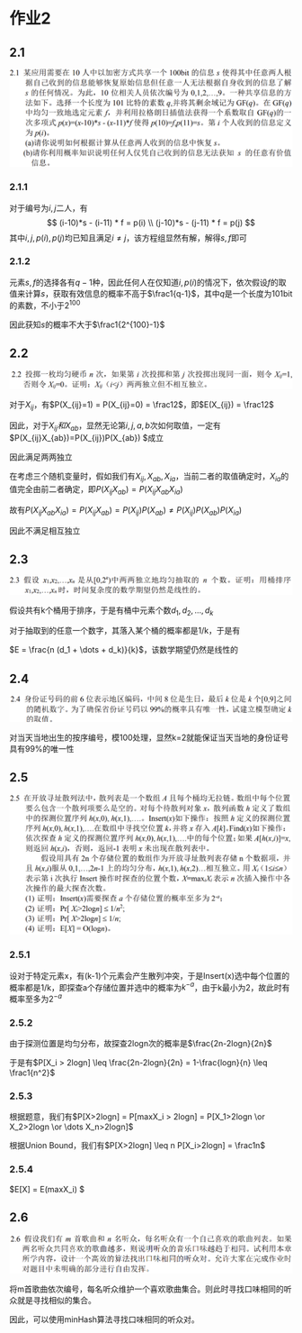 # 作业2

## 2.1

![image-20240331160546102](./作业2.assets/image-20240331160546102.png)

### 2.1.1

对于编号为$i,j$二人，有
$$
(i-10)*s - (i-11) * f = p(i) \\
(j-10)*s - (j-11) * f = p(j)
$$
其中$i,j,p(i),p(j)$均已知且满足$i \neq j$，该方程组显然有解，解得$s,f$即可

### 2.1.2

元素$s,f$的选择各有$q-1$种，因此任何人在仅知道$i,p(i)$的情况下，依次假设$f$的取值来计算$s$，获取有效信息的概率不高于$\frac1{q-1}$，其中$q$是一个长度为101bit的素数，不小于$2^{100}$

因此获知$s$的概率不大于$\frac1{2^{100}-1}$​



## 2.2

![image-20240331164942547](./作业2.assets/image-20240331164942547.png)

对于$X_{ij}$，有$P(X_{ij}=1) = P(X_{ij}=0) = \frac12$，即$E(X_{ij}) = \frac12$

因此，对于$X_{ij}和X_{ab}$，显然无论第$i,j,a,b$次如何取值，一定有$P(X_{ij}X_{ab})=P(X_{ij})P(X_{ab}) $成立

因此满足两两独立

在考虑三个随机变量时，假如我们有$X_{ij},X_{ab},X_{ia}$，当前二者的取值确定时，$X_{ia}$的值完全由前二者确定，即$P(X_{ij}X_{ab}) = P(X_{ij}X_{ab}X_{ia})$

故有$P(X_{ij}X_{ab}X_{ia}) =P(X_{ij}X_{ab}) =P(X_{ij})P(X_{ab}) \neq P(X_{ij})P(X_{ab})P(X_{ia})$​

因此不满足相互独立

## 2.3

![image-20240331171401970](./作业2.assets/image-20240331171401970.png)

假设共有k个桶用于排序，于是有桶中元素个数$d_1,d_2,\dots,d_k$

对于抽取到的任意一个数字，其落入某个桶的概率都是1/k，于是有

$E = \frac{n (d_1 + \dots + d_k)}{k}$，该数学期望仍然是线性的

## 2.4

![image-20240410102757713](./作业2.assets/image-20240410102757713.png)

对当天当地出生的按序编号，模100处理，显然k=2就能保证当天当地的身份证号具有99%的唯一性



## 2.5

![image-20240410102811929](./作业2.assets/image-20240410102811929.png)

### 2.5.1

设对于特定元素x，有(k-1)个元素会产生散列冲突，于是Insert(x)选中每个位置的概率都是1/k，即探查a个存储位置并选中的概率为$k^{-a}$，由于k最小为2，故此时有概率至多为$2^{-a}$

### 2.5.2

由于探测位置是均匀分布，故探查2logn次的概率是$\frac{2n-2logn}{2n}$

于是有$P[X_i > 2logn] \leq \frac{2n-2logn}{2n} = 1-\frac{logn}{n} \leq \frac1{n^2}$

### 2.5.3

根据题意，我们有$P[X>2logn] = P[maxX_i > 2logn] = P[X_1>2logn \or X_2>2logn \or \dots X_n>2logn]$

根据Union Bound，我们有$P[X>2logn] \leq n P[X_i>2logn] = \frac1n$

### 2.5.4

$E[X] = E(maxX_i) $

## 2.6

![image-20240410102823508](./作业2.assets/image-20240410102823508.png)

将m首歌曲依次编号，每名听众维护一个喜欢歌曲集合。则此时寻找口味相同的听众就是寻找相似的集合。

因此，可以使用minHash算法寻找口味相同的听众对。

